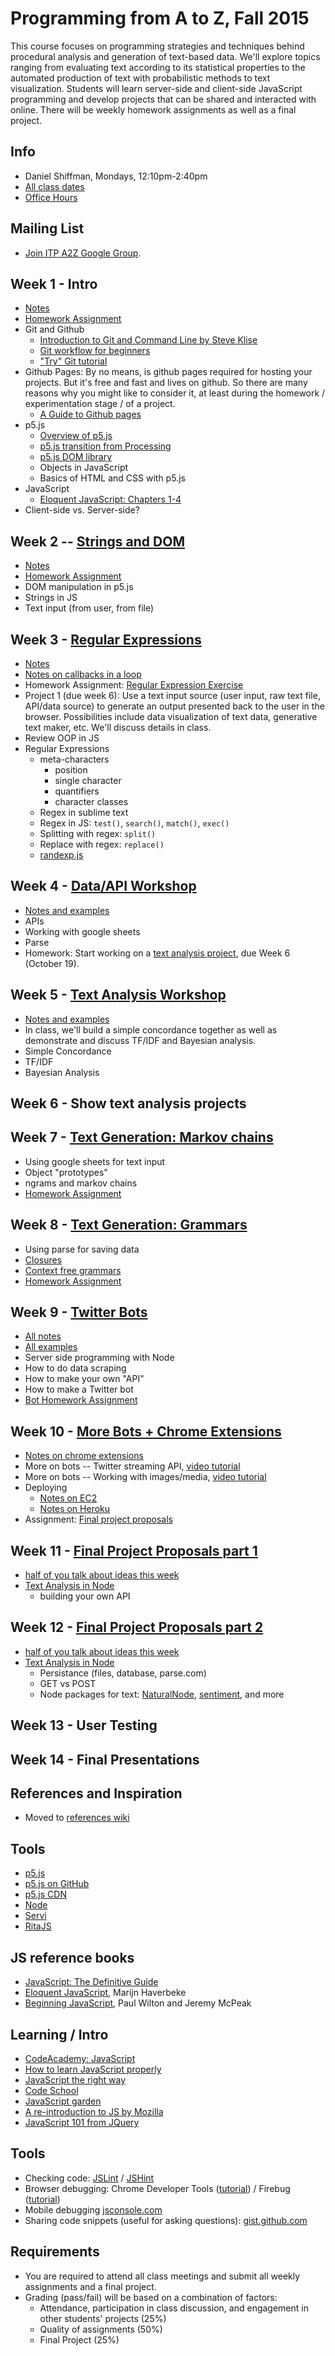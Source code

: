 # Programming from A to Z, Fall 2015

This course focuses on programming strategies and techniques behind procedural analysis and generation of text-based data. We'll explore topics ranging from evaluating text according to its statistical properties to the automated production of text with probabilistic methods to text visualization. Students will learn server-side and client-side JavaScript programming and develop projects that can be shared and interacted with online.  There will be weekly homework assignments as well as a final project.

## Info
- Daniel Shiffman, Mondays, 12:10pm-2:40pm
- [All class dates](http://help.itp.nyu.edu/curriculum/fall-class-dates)
- [Office Hours](https://itp.nyu.edu/inwiki/Signup/Shiffman)

## Mailing List
* [Join ITP A2Z Google Group](https://groups.google.com/a/nyu.edu/forum/#!forum/a2z-group/).

## Week 1 - Intro
* [Notes](http://shiffman.github.io/A2Z-F15/week1/notes.html)
* [Homework Assignment](https://github.com/shiffman/Programming-from-A-to-Z-F15/wiki/Week-1-Homework)
* Git and Github
   * [Introduction to Git and Command Line by Steve Klise](http://sklise.com/2012/09/22/introduction-to-git/)
   * [Git workflow for beginners](http://sklise.com/2012/10/07/git-workflow-beginner/)
   * ["Try" Git tutorial](https://try.github.io/levels/1/challenges/1)
* Github Pages: By no means, is github pages required for hosting your projects.  But it's free and fast and lives on github.  So there are many reasons why you might like to consider it, at least during the homework / experimentation stage / of a project.
   * [A Guide to Github pages](https://www.thinkful.com/learn/a-guide-to-using-github-pages/)
* p5.js
   * [Overview of p5.js](https://github.com/processing/p5.js/wiki/p5.js-overview)
   * [p5.js transition from Processing](https://github.com/processing/p5.js/wiki/Processing-transition)
   * [p5.js DOM library](https://github.com/processing/p5.js/wiki/Beyond-the-canvas)
   * Objects in JavaScript
   * Basics of HTML and CSS with p5.js
* JavaScript
   * [Eloquent JavaScript: Chapters 1-4](http://eloquentjavascript.net/)
* Client-side vs. Server-side?

## Week 2 -- [Strings and DOM](http://shiffman.github.io/A2Z-F15/week2/notes.html)
* [Notes](http://shiffman.github.io/A2Z-F15/week2/notes.html)
* [Homework Assignment](https://github.com/shiffman/Programming-from-A-to-Z-F15/wiki/Week-2-Homework)
* DOM manipulation in p5.js
* Strings in JS
* Text input (from user, from file)

## Week 3 - [Regular Expressions](http://shiffman.github.io/A2Z-F15/week3/notes.html)
* [Notes](http://shiffman.github.io/A2Z-F15/week3/notes.html)
* [Notes on callbacks in a loop](http://shiffman.github.io/A2Z-F15/week3/callback.html)
* Homework Assignment: [Regular Expression Exercise](https://github.com/shiffman/A2Z-F15/wiki/Week-3-Homework)
* Project 1 (due week 6): Use a text input source (user input, raw text file, API/data source) to generate an output presented back to the user in the browser.  Possibilities include data visualization of text data, generative text maker, etc. We'll discuss details in class.
* Review OOP in JS
* Regular Expressions
  * meta-characters
    * position
    * single character
    * quantifiers
    * character classes
  * Regex in sublime text
  * Regex in JS: `test()`, `search()`, `match()`, `exec()`
  * Splitting with regex: `split()`
  * Replace with regex: `replace()`
  * [randexp.js](http://fent.github.io/randexp.js/)

## Week 4 - [Data/API Workshop](http://shiffman.github.io/A2Z-F15/week4/notes.html)
* [Notes and examples](http://shiffman.github.io/A2Z-F15/week4/notes.html)
* APIs
* Working with google sheets
* Parse
* Homework: Start working on a [text analysis project](https://github.com/shiffman/A2Z-F15/wiki/Project-1), due Week 6 (October 19).

## Week 5 - [Text Analysis Workshop](http://shiffman.github.io/A2Z-F15/week5/notes.html)
* [Notes and examples](http://shiffman.github.io/A2Z-F15/week5/notes.html)
* In class, we'll build a simple concordance together as well as demonstrate and discuss TF/IDF and Bayesian analysis.
* Simple Concordance
* TF/IDF
* Bayesian Analysis

## Week 6 - Show text analysis projects

## Week 7 - [Text Generation: Markov chains](http://shiffman.github.io/A2Z-F15/week7/notes.html)
* Using google sheets for text input
* Object "prototypes"
* ngrams and markov chains
* [Homework Assignment](https://github.com/shiffman/Programming-from-A-to-Z-F15/wiki/Week-7-Homework)

## Week 8 - [Text Generation: Grammars](http://shiffman.github.io/A2Z-F15/week8/notes.html)
* Using parse for saving data
* [Closures](http://shiffman.github.io/A2Z-F15/week8/closures.html)
* [Context free grammars](http://shiffman.github.io/A2Z-F15/week8/notes.html)
* [Homework Assignment](https://github.com/shiffman/Programming-from-A-to-Z-F15/wiki/Week-8-Homework)

## Week 9 - [Twitter Bots](http://shiffman.github.io/A2Z-F15/week9/notes.html)
* [All notes](http://shiffman.github.io/A2Z-F15/week9/notes.html)
* [All examples](https://github.com/shiffman/A2Z-F15/tree/gh-pages/week9)
* Server side programming with Node
* How to do data scraping
* How to make your own "API"
* How to make a Twitter bot
* [Bot Homework Assignment](https://github.com/shiffman/Programming-from-A-to-Z-F15/wiki/Week-9-Homework)

## Week 10 - [More Bots + Chrome Extensions](http://shiffman.github.io/A2Z-F15/week10/notes.html)
* [Notes on chrome extensions](http://shiffman.github.io/A2Z-F15/week10/notes.html)
* More on bots -- Twitter streaming API, [video tutorial](https://www.youtube.com/watch?v=b4JShWhWADY&index=7&list=PLRqwX-V7Uu6atTSxoRiVnSuOn6JHnq2yV)
* More on bots -- Working with images/media, [video tutorial](https://www.youtube.com/watch?v=mUoIPmZ4KwA&index=6&list=PLRqwX-V7Uu6atTSxoRiVnSuOn6JHnq2yV)
* Deploying
   * [Notes on EC2](http://shiffman.github.io/A2Z-F15/week9/ec2.html)
   * [Notes on Heroku](http://shiffman.github.io/A2Z-F15/week9/heroku.html)
* Assignment: [Final project proposals](https://github.com/shiffman/A2Z-F15/wiki/Final-Project-Proposals)

## Week 11 - [Final Project Proposals part 1](https://github.com/shiffman/A2Z-F15/wiki/Final-Project-Proposals)
* [half of you talk about ideas this week](https://github.com/shiffman/A2Z-F15/wiki/Final-Project-Proposals)
* [Text Analysis in Node](http://shiffman.github.io/A2Z-F15/week11/notes.html)
  * building your own API

## Week 12 - [Final Project Proposals part 2](https://github.com/shiffman/A2Z-F15/wiki/Final-Project-Proposals)
* [half of you talk about ideas this week](https://github.com/shiffman/A2Z-F15/wiki/Final-Project-Proposals)
* [Text Analysis in Node](http://shiffman.github.io/A2Z-F15/week11/notes.html)
  * Persistance (files, database, parse.com)
  * GET vs POST
  * Node packages for text: [NaturalNode](https://github.com/NaturalNode/natural), [sentiment](https://github.com/thisandagain/sentiment), and more

## Week 13 - User Testing

## Week 14 - Final Presentations

## References and Inspiration
* Moved to [references wiki](https://github.com/shiffman/Programming-from-A-to-Z-F15/wiki/References)

## Tools
* [p5.js](http://p5js.org)
* [p5.js on GitHub](https://github.com/lmccart/p5.js)
* [p5.js CDN](http://cdnjs.com/libraries/p5.js)
* [Node](http://nodejs.org/)
* [Servi](https://github.com/antiboredom/servi.js)
* [RitaJS](https://github.com/dhowe/RiTaJS)

## JS reference books
* [JavaScript: The Definitive Guide](http://shop.oreilly.com/product/9780596000486.do)
* [Eloquent JavaScript](http://eloquentjavascript.net/contents.html), Marijn Haverbeke
* [Beginning JavaScript](http://www.amazon.com/Beginning-JavaScript-Paul-Wilton/dp/0470525932), Paul Wilton and Jeremy McPeak

## Learning / Intro
* [CodeAcademy: JavaScript](http://www.codecademy.com/tracks/javascript)
* [How to learn JavaScript properly](http://javascriptissexy.com/how-to-learn-javascript-properly/)
* [JavaScript the right way](http://www.jstherightway.org/)
* [Code School](https://www.codeschool.com/paths/javascript)
* [JavaScript garden](http://bonsaiden.github.io/JavaScript-Garden/)
* [A re-introduction to JS by Mozilla](https://developer.mozilla.org/en-US/docs/Web/JavaScript/A_re-introduction_to_JavaScript)
* [JavaScript 101 from JQuery](https://learn.jquery.com/javascript-101/)

## Tools
* Checking code: [JSLint](http://www.jslint.com/) / [JSHint](http://www.jshint.com)
* Browser debugging: Chrome Developer Tools ([tutorial](https://developer.chrome.com/extensions/tut_debugging)) / Firebug ([tutorial](http://www.developerfusion.com/article/139949/debugging-javascript-with-firebug/))
* Mobile debugging [jsconsole.com](http://jsconsole.com)
* Sharing code snippets (useful for asking questions): [gist.github.com](http://gist.github.com)

## Requirements
* You are required to attend all class meetings and submit all weekly assignments and a final project.
* Grading (pass/fail) will be based on a combination of factors:
  * Attendance, participation in class discussion, and engagement in other students' projects (25%)
  * Quality of assignments (50%) 
  * Final Project (25%)
